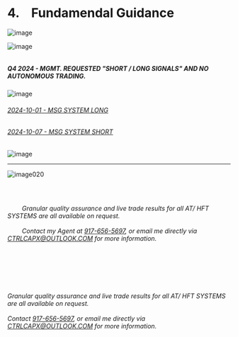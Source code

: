 # 4. &ensp; Fundamendal Guidance

![image](https://github.com/user-attachments/assets/d358f1d8-bec3-4cd0-af75-1b9c46e868c1)

![image](https://github.com/user-attachments/assets/7a7924b6-f2ad-4076-af70-fbe1ee12fdf4)


###### <overseas operations requested this VIA zoom and decided to just watch my screen instead>


##### Q4 2024 - MGMT. REQUESTED "SHORT / LONG SIGNALS" AND NO AUTONOMOUS TRADING.
   
![image](https://github.com/user-attachments/assets/c6dbf448-db81-459c-9025-3cf43aa96110)

<!--
  The Firm "Requested" that I send "Signals" thereafter causing concern(s).
  - As implied by the terms in my contract are meaningful.
  
  - $2.5MM/ Annum. may have very easily been generated overseas.
  - Perhaps maybe the greater of $7MM.
  - Not worth my time to follow that path.
  - They work from many different Countries all over the World.
    -- Certain of which can not be Adjudicated or "Courted".
    -- Not for Economic Benefit here from the United States.
    
-->

###### [2024-10-01 - MSG SYSTEM LONG](https://github.com/user-attachments/files/17719479/2024-10-01-.SIGNAL.ONLY.pdf)

###### [2024-10-07 - MSG SYSTEM SHORT](https://github.com/user-attachments/files/17719570/2024-10-08-SHORT-SIGNAL.pdf)




![image](https://github.com/user-attachments/assets/7f4a93e5-93af-44f9-92e2-538685bdf29e)

---

![image020](https://github.com/user-attachments/assets/afbb9650-4ced-4dc9-8a01-7f3ad6d16f11)

</br>

## <contact information>



###### &ensp; &ensp; &ensp; Granular quality assurance and live trade results for all AT/ HFT SYSTEMS are all available on request. </br>  </br>  &ensp; &ensp; &ensp; Contact my Agent at [917-656-5697](tel:19176565697), or email me directly via CTRLCAPX@OUTLOOK.COM for more information.
</br>


</br>

</br>
    
## <contact information>

###### Granular quality assurance and live trade results for all AT/ HFT SYSTEMS are all available on request. </br>  </br>  Contact [917-656-5697](tel:19176565697), or email me directly via CTRLCAPX@OUTLOOK.COM for more information.
</br>


